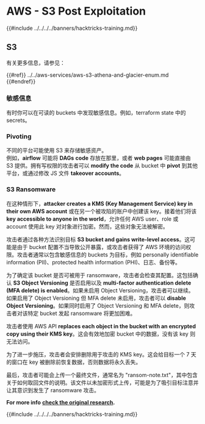 # AWS - S3 Post Exploitation

{{#include ../../../../banners/hacktricks-training.md}}

## S3

有关更多信息，请参见：

{{#ref}}
../../aws-services/aws-s3-athena-and-glacier-enum.md
{{#endref}}

### 敏感信息

有时你可以在可读的 buckets 中发现敏感信息。例如，terraform state 中的 secrets。

### Pivoting

不同的平台可能使用 S3 来存储敏感资产。\
例如，**airflow** 可能将 **DAGs** **code** 存放在那里，或者 **web pages** 可能直接由 S3 提供。拥有写权限的攻击者可以 **modify the code** 从 bucket 中 **pivot** 到其他平台，或通过修改 JS 文件 **takeover accounts**。

### S3 Ransomware

在这种情形下，**attacker creates a KMS (Key Management Service) key in their own AWS account** 或在另一个被攻陷的账户中创建该 key。接着他们将该 **key accessible to anyone in the world**，允许任何 AWS user、role 或 account 使用此 key 对对象进行加密。然而，这些对象无法被解密。

攻击者通过各种方法识别目标 **S3 bucket and gains write-level access**。这可能是由于 bucket 配置不当导致公开暴露，或攻击者获得了 AWS 环境的访问权限。攻击者通常以包含敏感信息的 buckets 为目标，例如 personally identifiable information (PII)、protected health information (PHI)、日志、备份等。

为了确定该 bucket 是否可被用于 ransomware，攻击者会检查其配置。这包括确认 **S3 Object Versioning** 是否启用以及 **multi-factor authentication delete (MFA delete) is enabled**。如果未启用 Object Versioning，攻击者可以继续。如果启用了 Object Versioning 但 MFA delete 未启用，攻击者可以 **disable Object Versioning**。如果同时启用了 Object Versioning 和 MFA delete，则攻击者对该特定 bucket 发起 ransomware 将更加困难。

攻击者使用 AWS API **replaces each object in the bucket with an encrypted copy using their KMS key**。这会有效地加密 bucket 中的数据，没有该 key 则无法访问。

为了进一步施压，攻击者会安排删除用于攻击的 KMS key。这会给目标一个 7 天的窗口在 key 被删除前恢复数据，否则数据将永久丢失。

最后，攻击者可能会上传一个最终文件，通常名为 "ransom-note.txt"，其中包含关于如何取回文件的说明。该文件以未加密形式上传，可能是为了吸引目标注意并让其意识到发生了 ransomware 攻击。

**For more info** [**check the original research**](https://rhinosecuritylabs.com/aws/s3-ransomware-part-1-attack-vector/)**.**

{{#include ../../../../banners/hacktricks-training.md}}
